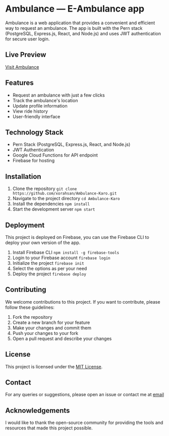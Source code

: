 # Ambulance  — E-Ambulance app

Ambulance  is a web application that provides a convenient and efficient way to request an ambulance. The app is built with the Pern stack (PostgreSQL, Express.js, React, and Node.js) and uses JWT authentication for secure user login.

## Live Preview

[Visit Ambulance ](https://ambulancekaro.web.app/)

## Features
- Request an ambulance with just a few clicks
- Track the ambulance's location
- Update profile information
- View ride history
- User-friendly interface

## Technology Stack
- Pern Stack (PostgreSQL, Express.js, React, and Node.js)
- JWT Authentication
- Google Cloud Functions for API endpoint
- Firebase for hosting

## Installation

1. Clone the repository `git clone https://github.com/xorahsan/Ambulance-Karo.git`
2. Navigate to the project directory `cd Ambulance-Karo`
3. Install the dependencies `npm install`
4. Start the development server `npm start`

## Deployment

This project is deployed on Firebase, you can use the Firebase CLI to deploy your own version of the app.

1. Install Firebase CLI `npm install -g firebase-tools`
2. Login to your Firebase account `firebase login`
3. Initialize the project `firebase init`
4. Select the options as per your need
5. Deploy the project `firebase deploy`

## Contributing

We welcome contributions to this project. If you want to contribute, please follow these guidelines:

1. Fork the repository
2. Create a new branch for your feature
3. Make your changes and commit them
4. Push your changes to your fork
5. Open a pull request and describe your changes

## License

This project is licensed under the [MIT License](https://opensource.org/licenses/MIT).

## Contact

For any queries or suggestions, please open an issue or contact me at [email](mailto:xorahsan@gmail.com)

## Acknowledgements

I would like to thank the open-source community for providing the tools and resources that made this project possible.
